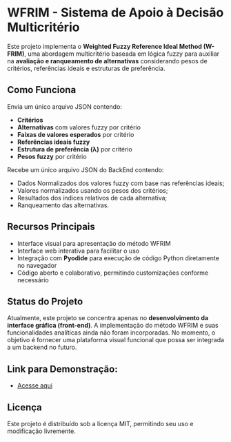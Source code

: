 # WFRIM - Sistema de Apoio à Decisão Multicritério

Este projeto implementa o **Weighted Fuzzy Reference Ideal Method (W-FRIM)**, uma abordagem multicritério baseada em lógica fuzzy para auxiliar na **avaliação e ranqueamento de alternativas** considerando pesos de critérios, referências ideais e estruturas de preferência.

## Como Funciona

Envia um único arquivo JSON contendo:

- **Critérios**
- **Alternativas** com valores fuzzy por critério
- **Faixas de valores esperados** por critério
- **Referências ideais fuzzy**
- **Estrutura de preferência (λ)** por critério
- **Pesos fuzzy** por critério

Recebe um único arquivo JSON do BackEnd contendo:

- Dados Normalizados dos valores fuzzy com base nas referências ideais;
- Valores normalizados usando os pesos dos critérios;
- Resultados dos índices relativos de cada alternativa;
- Ranqueamento das alternativas.
  
## Recursos Principais
- Interface visual para apresentação do método WFRIM
- Interface web interativa para facilitar o uso
- Integração com **Pyodide** para execução de código Python diretamente no navegador
- Código aberto e colaborativo, permitindo customizações conforme necessário

## Status do Projeto
Atualmente, este projeto se concentra apenas no **desenvolvimento da interface gráfica (front-end)**. A implementação do método WFRIM e suas funcionalidades analíticas ainda não foram incorporadas. No momento, o objetivo é fornecer uma plataforma visual funcional que possa ser integrada a um backend no futuro.

## Link para Demonstração:
- [Acesse aqui](https://preview-2316022.playcode.io/)
  
## Licença
Este projeto é distribuído sob a licença MIT, permitindo seu uso e modificação livremente.
